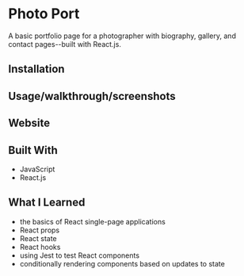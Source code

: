 # Photo Port

A basic portfolio page for a photographer with biography, gallery, and contact pages--built with React.js.


## Installation

## Usage/walkthrough/screenshots

## Website

## Built With
* JavaScript
* React.js

## What I Learned
* the basics of React single-page applications
* React props
* React state
* React hooks
* using Jest to test React components
* conditionally rendering components based on updates to state
